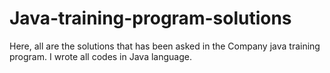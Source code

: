 # Java-training-program-solutions
Here, all are the solutions that has been asked in the Company java training program. I wrote all codes in Java language.
